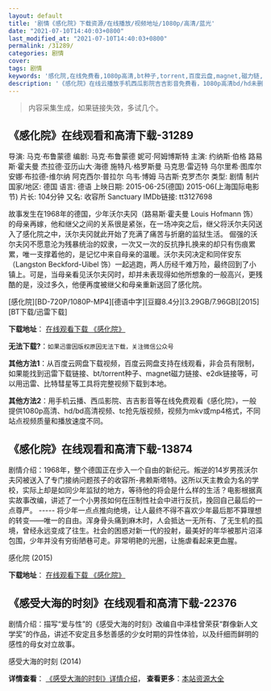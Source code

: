 ```yaml
---
layout: default
title: '剧情《感化院》下载资源/在线播放/视频地址/1080p/高清/蓝光'
date: "2021-07-10T14:40:03+0800"
last_modified_at: "2021-07-10T14:40:03+0800"
permalink: /31289/
categories: 剧情
cover:
tags: 剧情
keywords: '感化院,在线免费看,1080p高清,bt种子,torrent,百度云盘,magnet,磁力链,迅雷下载资源'
description: '《感化院》在线云播放手机西瓜影院吉吉影音免费看，1080p高清bd/hd未删减完整版和tc抢先枪版，mkv/mp4格式，附带bt/torrent种子、magnet/磁力链、百度云盘、网盘资源迅雷下载链接'
---
```


>内容采集生成，如果链接失效，多试几个。


## 《感化院》在线观看和高清下载-31289

导演: 马克·布鲁蒙德 编剧: 马克·布鲁蒙德 妮可·阿姆博斯特 主演: 约纳斯·伯格 路易斯·霍夫曼 杰拉德·亚历山大·海德 施特凡·格罗斯曼 马克思·雷迈特 乌尔里希·图库尔 安娜·布拉德-维尔纳 阿克西尔·普拉尔 乌韦·博姆 马古斯·克罗杰尔 类型: 剧情 制片国家/地区: 德国 语言: 德语 上映日期: 2015-06-25(德国) 2015-06(上海国际电影节) 片长: 104分钟 又名: 收容所 Sanctuary IMDb链接: tt3127698

故事发生在1968年的德国，少年沃尔夫冈（路易斯·霍夫曼 Louis Hofmann 饰）的母亲再嫁，他和继父之间的关系很是紧张，在一场冲突之后，继父将沃尔夫冈送入了感化院之中，沃尔夫冈就此开始了充满了痛苦与折磨的监狱生活。 倔强的沃尔夫冈不愿意沦为残暴统治的奴隶，一次又一次的反抗挣扎换来的却只有伤痕累累，唯一支撑着他的，是记忆中来自母亲的温暖。沃尔夫冈决定和同伴安东（Langston Beckford-Uibel 饰）一起逃跑，两人历经千难万险，最终回到了小镇上。可是，当母亲看见沃尔夫冈时，却并未表现得如他所想象的一般高兴，更残酷的是，没过多久，他便再度被继父和母亲重新送回了感化院。


[感化院][BD-720P/1080P-MP4][德语中字][豆瓣8.4分][3.29GB/7.96GB][2015][BT下载/迅雷下载]

**下载地址**： [在线观看下载 《感化院》](https://www.btdx8.com/torrent/ghy_2015.html) 


**无法下载?**：`如果迅雷因版权原因无法下载，关注微信公众号 `

**其他方法1**：从百度云网盘下载视频，百度云网盘支持在线观看，非会员有限制，如果能找到迅雷下载链接、bt/torrent种子、magnet磁力链接、e2dk链接等，可以用迅雷、比特彗星等工具将完整视频下载到本地。

**其他方法2**：用手机云播、西瓜影院、吉吉影音等在线免费观看《感化院》，一般提供1080p高清、hd/bd高清视频、tc抢先版视频，视频为mkv或mp4格式，不同站点视频质量和播放速度不同。


## 《感化院》在线观看和高清下载-13874

剧情介绍：1968年，整个德国正在步入一个自由的新纪元。叛逆的14岁男孩沃尔夫冈被送入了专门接纳问题孩子的收容所-弗赖斯塔特。这所以天主教会为名的学校，实际上却是如同少年监狱的地方，等待他的将会是什么样的生活？电影根据真实故事改编，讲述了一个小男孩如何在压制性社会中进行反抗，挽回自己最后的一点尊严。 ----- 将少年一点点推向绝境，让人最终不得不喜欢少年最后那不算理想的转变——唯一的自由。浑身骨头痛到麻木时，人会抵达一无所有、了无生机的孤境，曾经永远变成了往生。社会的困惑对新一代的投射，最美好的年华被那片沼泽包围，少年并没有穷街陋巷可走。非常明艳的光圈，让施虐看起来更血腥。


感化院 (2015)

**下载地址**： [在线观看下载 《感化院》](https://www.btbtdy.me/btdy/dy5556.html) 


## 《感受大海的时刻》在线观看和高清下载-22376

剧情介绍：描写“爱与性”的《感受大海的时刻》改编自中泽桂曾荣获“群像新人文学奖”的作品，讲述不安定且多愁善感的少女时期的异性体验，以及纤细而鲜明的感性的母女对立故事。


感受大海的时刻 (2014)

**详情查看**： [《感受大海的时刻》详情介绍](/movie/22376/)， **查看更多**：[本站资源大全](/movie/t/all/)

